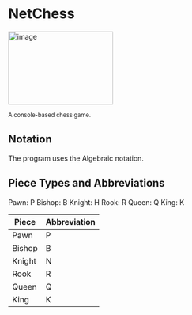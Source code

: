 # NetChess 

<img width="212" height="148" alt="image" src="https://github.com/user-attachments/assets/7292d05b-0ba8-4ad2-8204-70bf13830e7f" />

<sub> A console-based chess game. </sub>

## Notation

The program uses the Algebraic notation.

## Piece Types and Abbreviations

Pawn: P
Bishop: B
Knight: H
Rook: R
Queen: Q
King: K

| Piece | Abbreviation| 
| --- | --- |
| Pawn | P |
| Bishop | B |
| Knight | N |
| Rook | R |
| Queen | Q |
| King | K |
